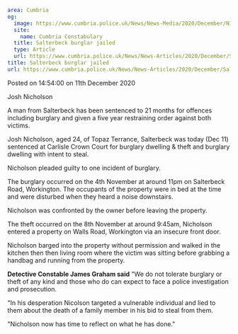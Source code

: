 ```yaml
area: Cumbria
og:
  image: https://www.cumbria.police.uk/News/News-Media/2020/December/NICHOLSON-JOSH-JOHN-15-07-1996jpg.jpg
  site:
    name: Cumbria Constabulary
  title: Salterbeck burglar jailed
  type: Article
  url: https://www.cumbria.police.uk/News/News-Articles/2020/December/Salterbeck-burglar-jailed.aspx
title: Salterbeck burglar jailed
url: https://www.cumbria.police.uk/News/News-Articles/2020/December/Salterbeck-burglar-jailed.aspx
```

Posted on 14:54:00 on 11th December 2020

Josh Nicholson

A man from Salterbeck has been sentenced to 21 months for offences including burglary and given a five year restraining order against both victims.

Josh Nicholson, aged 24, of Topaz Terrance, Salterbeck was today (Dec 11) sentenced at Carlisle Crown Court for burglary dwelling & theft and burglary dwelling with intent to steal.

Nicholson pleaded guilty to one incident of burglary.

The burglary occurred on the 4th November at around 11pm on Salterbeck Road, Workington. The occupants of the property were in bed at the time and were disturbed when they heard a noise downstairs.

Nicholson was confronted by the owner before leaving the property.

The theft occurred on the 8th November at around 9:45am, Nicholson entered a property on Walls Road, Workington via an insecure front door.

Nicholson barged into the property without permission and walked in the kitchen then then living room where the victim was sitting before grabbing a handbag and running from the property.

**Detective Constable James Graham said** "We do not tolerate burglary or theft of any kind and those who do can expect to face a police investigation and prosecution.

"In his desperation Nicolson targeted a vulnerable individual and lied to them about the death of a family member in his bid to steal from them.

"Nicholson now has time to reflect on what he has done."
